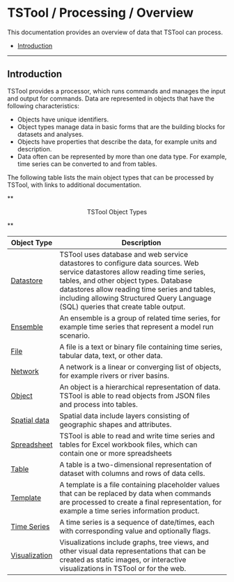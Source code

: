 # TSTool / Processing / Overview #

This documentation provides an overview of data that TSTool can process.

*   [Introduction](#introduction)

---------------------

## Introduction ##

TSTool provides a processor, which runs commands and manages the input and output for commands.
Data are represented in objects that have the following characteristics:

*   Objects have unique identifiers.
*   Object types manage data in basic forms that are the building blocks for datasets and analyses. 
*   Objects have properties that describe the data, for example units and description.
*   Data often can be represented by more than one data type.
    For example, time series can be converted to and from tables.

The following table lists the main object types that can be processed by TSTool,
with links to additional documentation.

**<p style="text-align: center;">
TSTool Object Types
</p>**

| **Object Type** | **Description** |
| -- | -- |
| [Datastore](datastores/datastores.md) | TSTool uses database and web service datastores to configure data sources.  Web service datastores allow reading time series, tables, and other object types.  Database datastores allow reading time series and tables, including allowing Structured Query Language (SQL) queries that create table output. |
| [Ensemble](ensembles/ensembles.md) | An ensemble is a group of related time series, for example time series that represent a model run scenario. |
| [File](files/files.md) | A file is a text or binary file containing time series, tabular data, text, or other data. |
| [Network](networks/networks.md) | A network is a linear or converging list of objects, for example rivers or river basins. |
| [Object](objects/objects.md) | An object is a hierarchical representation of data.  TSTool is able to read objects from JSON files and process into tables. |
| [Spatial data](spatial-data/spatial-data.md) | Spatial data include layers consisting of geographic shapes and attributes. |
| [Spreadsheet](spreadsheets/spreadsheets.md) | TSTool is able to read and write time series and tables for Excel workbook files, which can contain one or more spreadsheets |
| [Table](tables/tables.md) | A table is a two-dimensional representation of dataset with columns and rows of data cells. |
| [Template](templates/templates.md) | A template is a file containing placeholder values that can be replaced by data when commands are processed to create a final representation, for example a time series information product. |
| [Time Series](time-series/time-series.md) | A time series is a sequence of date/times, each with corresponding value and optionally flags. |
| [Visualization](visualizations/visualizations.md) | Visualizations include graphs, tree views, and other visual data representations that can be created as static images, or interactive visualizations in TSTool or for the web. |
